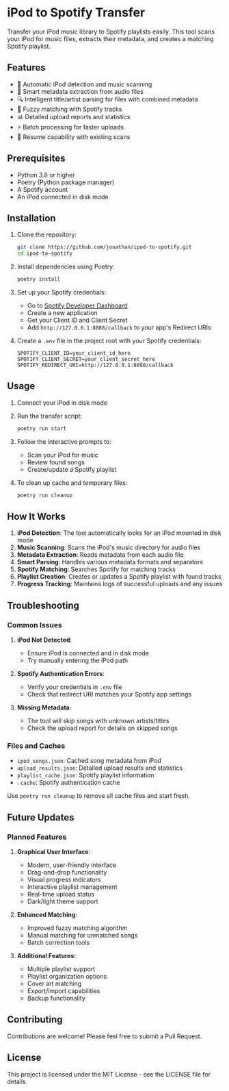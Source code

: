 # iPod to Spotify Transfer

Transfer your iPod music library to Spotify playlists easily. This tool scans your iPod for music files, extracts their metadata, and creates a matching Spotify playlist.

## Features

- 🎵 Automatic iPod detection and music scanning
- 📝 Smart metadata extraction from audio files
- 🔍 Intelligent title/artist parsing for files with combined metadata
- 🎯 Fuzzy matching with Spotify tracks
- 📊 Detailed upload reports and statistics
- ⚡ Batch processing for faster uploads
- 🔄 Resume capability with existing scans

## Prerequisites

- Python 3.8 or higher
- Poetry (Python package manager)
- A Spotify account
- An iPod connected in disk mode

## Installation

1. Clone the repository:

   ```bash
   git clone https://github.com/jonathan/ipod-to-spotify.git
   cd ipod-to-spotify
   ```

2. Install dependencies using Poetry:

   ```bash
   poetry install
   ```

3. Set up your Spotify credentials:

   - Go to [Spotify Developer Dashboard](https://developer.spotify.com/dashboard)
   - Create a new application
   - Get your Client ID and Client Secret
   - Add `http://127.0.0.1:8888/callback` to your app's Redirect URIs

4. Create a `.env` file in the project root with your Spotify credentials:
   ```
   SPOTIFY_CLIENT_ID=your_client_id_here
   SPOTIFY_CLIENT_SECRET=your_client_secret_here
   SPOTIFY_REDIRECT_URI=http://127.0.0.1:8888/callback
   ```

## Usage

1. Connect your iPod in disk mode

2. Run the transfer script:

   ```bash
   poetry run start
   ```

3. Follow the interactive prompts to:

   - Scan your iPod for music
   - Review found songs
   - Create/update a Spotify playlist

4. To clean up cache and temporary files:
   ```bash
   poetry run cleanup
   ```

## How It Works

1. **iPod Detection**: The tool automatically looks for an iPod mounted in disk mode
2. **Music Scanning**: Scans the iPod's music directory for audio files
3. **Metadata Extraction**: Reads metadata from each audio file
4. **Smart Parsing**: Handles various metadata formats and separators
5. **Spotify Matching**: Searches Spotify for matching tracks
6. **Playlist Creation**: Creates or updates a Spotify playlist with found tracks
7. **Progress Tracking**: Maintains logs of successful uploads and any issues

## Troubleshooting

### Common Issues

1. **iPod Not Detected**:

   - Ensure iPod is connected and in disk mode
   - Try manually entering the iPod path

2. **Spotify Authentication Errors**:

   - Verify your credentials in `.env` file
   - Check that redirect URI matches your Spotify app settings

3. **Missing Metadata**:
   - The tool will skip songs with unknown artists/titles
   - Check the upload report for details on skipped songs

### Files and Caches

- `ipod_songs.json`: Cached song metadata from iPod
- `upload_results.json`: Detailed upload results and statistics
- `playlist_cache.json`: Spotify playlist information
- `.cache`: Spotify authentication cache

Use `poetry run cleanup` to remove all cache files and start fresh.

## Future Updates

### Planned Features

1. **Graphical User Interface**:

   - Modern, user-friendly interface
   - Drag-and-drop functionality
   - Visual progress indicators
   - Interactive playlist management
   - Real-time upload status
   - Dark/light theme support

2. **Enhanced Matching**:

   - Improved fuzzy matching algorithm
   - Manual matching for unmatched songs
   - Batch correction tools

3. **Additional Features**:
   - Multiple playlist support
   - Playlist organization options
   - Cover art matching
   - Export/import capabilities
   - Backup functionality

## Contributing

Contributions are welcome! Please feel free to submit a Pull Request.

## License

This project is licensed under the MIT License - see the LICENSE file for details.
